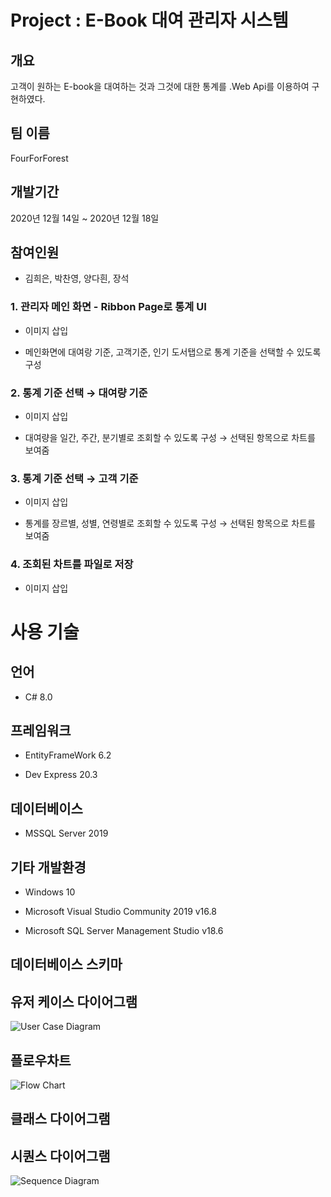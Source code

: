 # Project : E-Book 대여 관리자 시스템

## 개요

고객이 원하는 E-book을 대여하는 것과 그것에 대한 통계를 .Web Api를 이용하여 구현하였다.

## 팀 이름
FourForForest

## 개발기간
2020년 12월 14일 ~ 2020년 12월 18일

## 참여인원
- 김희은, 박찬영, 양다흰, 장석

### 1. 관리자 메인 화면 - Ribbon Page로 통계 UI 

- 이미지 삽입

- 메인화면에 대여랑 기준, 고객기준, 인기 도서탭으로 통계 기준을 선택할 수 있도록 구성

### 2. 통계 기준 선택 → 대여량 기준

- 이미지 삽입

- 대여량을 일간, 주간, 분기별로 조회할 수 있도록 구성 → 선택된 항목으로 차트를 보여줌

### 3. 통계 기준 선택 → 고객 기준

- 이미지 삽입

- 통계를 장르별, 성별, 연령별로 조회할 수 있도록 구성 → 선택된 항목으로 차트를 보여줌

### 4. 조회된 차트를 파일로 저장

- 이미지 삽입


# 사용 기술

## 언어

- C# 8.0

## 프레임워크

- EntityFrameWork 6.2

- Dev Express 20.3

## 데이터베이스

* MSSQL Server 2019

## 기타 개발환경

- Windows 10

- Microsoft Visual Studio Community 2019 v16.8

- Microsoft SQL Server Management Studio v18.6

## 데이터베이스 스키마


## 유저 케이스 다이어그램
![User Case Diagram](../../../Users/kccistc/Desktop/UserCaseDiagram.jpg)

## 플로우차트
![Flow Chart](../../../Users/kccistc/Desktop/FlowChart.jpg)

## 클래스 다이어그램


## 시퀀스 다이어그램
![Sequence Diagram](../../../Users/kccistc/Desktop/SequenceDiagram.jpg)

